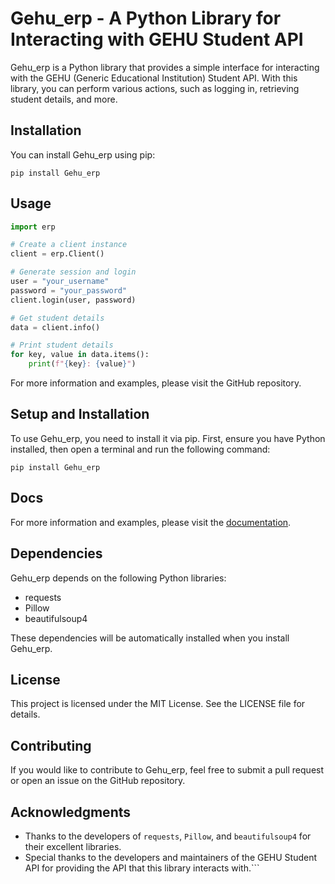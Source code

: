 # Gehu_erp - A Python Library for Interacting with GEHU Student API

Gehu_erp is a Python library that provides a simple interface for interacting with the GEHU (Generic Educational Institution) Student API. With this library, you can perform various actions, such as logging in, retrieving student details, and more.

## Installation

You can install Gehu_erp using pip:

```
pip install Gehu_erp
```

## Usage

```python
import erp

# Create a client instance
client = erp.Client()

# Generate session and login
user = "your_username"
password = "your_password"
client.login(user, password)

# Get student details
data = client.info()

# Print student details
for key, value in data.items():
    print(f"{key}: {value}")
```

For more information and examples, please visit the GitHub repository.

## Setup and Installation

To use Gehu_erp, you need to install it via pip. First, ensure you have Python installed, then open a terminal and run the following command:

```
pip install Gehu_erp
```
## Docs

For more information and examples, please visit the [documentation](https://gehu-erp.readthedocs.io/en/latest/index.html).


## Dependencies

Gehu_erp depends on the following Python libraries:
- requests
- Pillow
- beautifulsoup4

These dependencies will be automatically installed when you install Gehu_erp.

## License

This project is licensed under the MIT License. See the LICENSE file for details.

## Contributing

If you would like to contribute to Gehu_erp, feel free to submit a pull request or open an issue on the GitHub repository.

## Acknowledgments

- Thanks to the developers of `requests`, `Pillow`, and `beautifulsoup4` for their excellent libraries.
- Special thanks to the developers and maintainers of the GEHU Student API for providing the API that this library interacts with.```